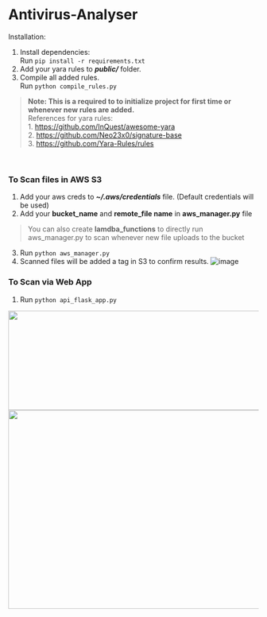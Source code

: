 # Antivirus-Analyser
Installation: 
1. Install dependencies:
<br />Run ```pip install -r requirements.txt```
2. Add your yara rules to ***public/*** folder. 
3. Compile all added rules.
<br />Run ```python compile_rules.py```
>**Note: This is a required to to initialize project for first time or whenever new rules are added.**
<br />References for yara rules:
<br />1. https://github.com/InQuest/awesome-yara
<br />2. https://github.com/Neo23x0/signature-base
<br />3. https://github.com/Yara-Rules/rules
<br />

### To Scan files in AWS S3
1. Add your aws creds to ***~/.aws/credentials*** file. (Default credentials will be used)
2. Add your **bucket_name** and **remote_file name** in **aws_manager.py** file 
> You can also create **lamdba_functions** to directly run aws_manager.py to scan whenever new file uploads to the bucket
3. Run ```python aws_manager.py```
4. Scanned files will be added a tag in S3 to confirm results. 
![image](https://user-images.githubusercontent.com/17490996/235293213-6f650644-9235-40ea-85ef-02771424b789.png)


### To Scan via Web App
1. Run ```python api_flask_app.py```

<img src='https://user-images.githubusercontent.com/17490996/235293344-dc0422f3-10d0-4bd4-85fb-41b010e3bf05.png' width=700 height=200>
<img src='https://user-images.githubusercontent.com/17490996/235293372-8292f50d-55ec-4e6d-a043-3f8262bbc7c9.png' width=700 height=400>
